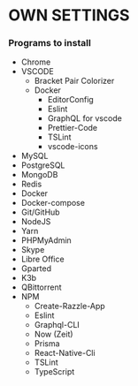 # OWN SETTINGS

### Programs to install

- Chrome
- VSCODE
  - Bracket Pair Colorizer
  - Docker
	- EditorConfig
	- Eslint
	- GraphQL for vscode
	- Prettier-Code
	- TSLint
	- vscode-icons
- MySQL
- PostgreSQL
- MongoDB
- Redis
- Docker
- Docker-compose
- Git/GitHub
- NodeJS
- Yarn
- PHPMyAdmin
- Skype
- Libre Office
- Gparted
- K3b
- QBittorrent
- NPM
	- Create-Razzle-App
	-	Eslint
	-	Graphql-CLI
	-	Now (Zeit)
	-	Prisma
	-	React-Native-Cli
	-	TSLint
	-	TypeScript
